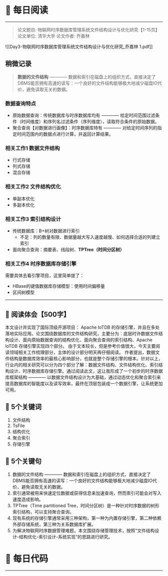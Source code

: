 # 📖 每日阅读
----
> 论文题目: 物联网时序数据库管理系统文件结构设计与优化研究【1-15页】  
论文单位: 清华大学
论文作者: 乔嘉林

![[Day3-物联网时序数据库管理系统文件结构设计与优化研究_乔嘉林 1.pdf]]

## 稍微记录
>**数据的文件结构** ———— 数据和索引在磁盘上的组织方式，直接决定了DBMS能否拥有高速的读写：一个良好的文件结构能够极大地减少磁盘IO代价，避免读取无关的数据。
### 数据查询特点
- 原始数据查询：传统数据库与时序数据库均有 ———— 给定时间范围过滤条件（时间维度）和序列名过滤条件（序列维度），读取符合条件的原始数据。
- 聚合查询【对数据进行画像】：时序数据库特有 ———— 对给定时间序列的指定时间范围内的数据点进行计算，并返回计算结果。
### 相关工作1 数据文件结构
- 行式存储
- 列式存储
- 混合存储
### 相关工作2 文件结构优化
- 单副本优化
- 多副本优化
### 相关工作3 索引结构设计
- 传统数据库：B+树对数据进行索引
	- 不足：列的数量有限、数据量越大写入速度越慢、如何选择合适的列建立索引
- 面向聚合查询：摘要表、线段树、**TPTree（时间分区树）**
### 相关工作4 时序数据库存储引擎
需要具体去看引擎项目，这里简单提了：
- HBase的键值数据库存储模型：使用时间偏移量
- 区间树模型

----
## 📕 阅读体会【500字】
本文设计并实现了国际顶级开源项目： Apache IoTDB 的存储引擎，并且在多处落地实际应用。论文围绕数据库的文件结构研究，主要分为：底层时许数据文件结构设计、面向原始数据查询的结构优化、面向聚合查询的索引结构、Apache IoTDB 存储引擎实现四个部分。
由于文本较长，但是参考价值很大，今天主要阅读领域相关工作梳理部分，主体的设计部分明天再仔细阅读。
作者提出，数据文件结构是数据库效率的最核心影响部分，也就是整个存储引擎的根本。针对以上，行业内的相关研究可以分为四个部分了解：数据文件结构、文件结构优化、索引结构设计、时序数据库存储引擎。通过阅读此文，这让我形成了一个初步的时序数据库框架结构 ———— 以数据文件结构设计为大基础，通过动态优化和聚合索引来提高数据库的智能度以及读写效率，最终在顶层包装成一个数据引擎，让系统更加可用。
## 🔑 5个关键词
1. 文件结构
2. TsFile
3. 结构优化
4. 聚合索引
5. 存储引擎
## 🔑 5个关键句
1. 数据的文件结构 ———— 数据和索引在磁盘上的组织方式，直接决定了DBMS能否拥有高速的读写：一个良好的文件结构能够极大地减少磁盘IO代价，避免读取无关的数据。
2. 索引通常被用来快速定位数据或获得信息来加速查询，然而索引可能会对写入速度造成影响。
3. TPTree（Time partitioned Tree，时间分区树）是一种针对时序数据的树形索引结构，可以支持聚合查询。
4. 现有系统的存储引擎通常采用三种架构，第一种为内置存储引擎，第二种依赖外部存储系统，第三种为关系数据库扩展。
5. 为解决物联网时序数据管理难题，本文围绕存储管理技术，按照“文件结构设计-结构优化-索引设计-系统实现”的思路进行研究。
# 🐣 每日代码
---


